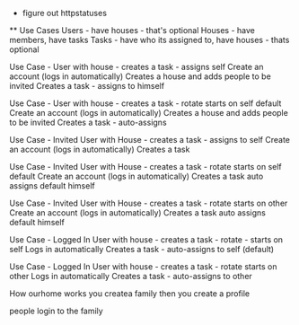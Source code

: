 

 - figure out httpstatuses

** Use Cases
Users - have houses - that's optional
Houses - have members, have tasks
Tasks - have who its assigned to, have houses - thats optional

Use Case - User with house - creates a task - assigns self
Create an account (logs in automatically)
Creates a house and adds people to be invited
Creates a task - assigns to himself

Use Case - User with house - creates a task - rotate starts on self default
Create an account (logs in automatically)
Creates a house and adds people to be invited
Creates a task - auto-assigns

Use Case - Invited User with House - creates a task - assigns to self
Create an account (logs in automatically)
Creates a task 

Use Case - Invited User with House - creates a task - rotate starts on self default 
Create an account (logs in automatically)
Creates a task auto assigns default himself

Use Case - Invited User with House - creates a task - rotate starts on other
Create an account (logs in automatically)
Creates a task auto assigns default himself

Use Case - Logged In User with house - creates a task - rotate - starts on self
Logs in automatically
Creates a task - auto-assigns to self (default)

Use Case - Logged In User with house - creates a task - rotate starts on other
Logs in automatically
Creates a task - auto-assigns to other



How ourhome works
you createa  family
then you create a profile

people login to the family

